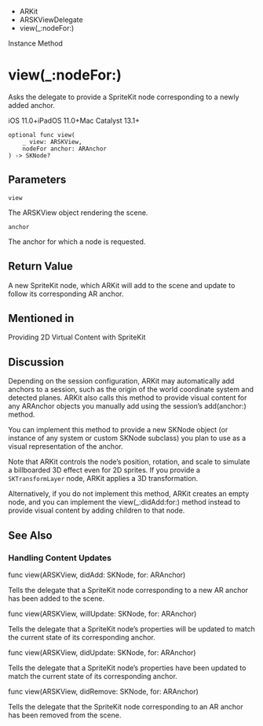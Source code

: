 

- ARKit
- ARSKViewDelegate
-  view(\_:nodeFor:) 

Instance Method

# view(\_:nodeFor:)

Asks the delegate to provide a SpriteKit node corresponding to a newly added anchor.

iOS 11.0+iPadOS 11.0+Mac Catalyst 13.1+

``` source
optional func view(
    _ view: ARSKView,
    nodeFor anchor: ARAnchor
) -> SKNode?
```

## Parameters 

`view`  

The ARSKView object rendering the scene.

`anchor`  

The anchor for which a node is requested.

## Return Value

A new SpriteKit node, which ARKit will add to the scene and update to follow its corresponding AR anchor.

## Mentioned in 

Providing 2D Virtual Content with SpriteKit

## Discussion

Depending on the session configuration, ARKit may automatically add anchors to a session, such as the origin of the world coordinate system and detected planes. ARKit also calls this method to provide visual content for any ARAnchor objects you manually add using the session’s add(anchor:) method.

You can implement this method to provide a new SKNode object (or instance of any system or custom SKNode subclass) you plan to use as a visual representation of the anchor.

Note that ARKit controls the node’s position, rotation, and scale to simulate a billboarded 3D effect even for 2D sprites. If you provide a `SKTransformLayer` node, ARKit applies a 3D transformation.

Alternatively, if you do not implement this method, ARKit creates an empty node, and you can implement the view(_:didAdd:for:) method instead to provide visual content by adding children to that node.

## See Also

### Handling Content Updates

func view(ARSKView, didAdd: SKNode, for: ARAnchor)

Tells the delegate that a SpriteKit node corresponding to a new AR anchor has been added to the scene.

func view(ARSKView, willUpdate: SKNode, for: ARAnchor)

Tells the delegate that a SpriteKit node’s properties will be updated to match the current state of its corresponding anchor.

func view(ARSKView, didUpdate: SKNode, for: ARAnchor)

Tells the delegate that a SpriteKit node’s properties have been updated to match the current state of its corresponding anchor.

func view(ARSKView, didRemove: SKNode, for: ARAnchor)

Tells the delegate that the SpriteKit node corresponding to an AR anchor has been removed from the scene.

